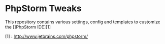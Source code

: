 # PhpStorm Tweaks

This repository contains various settings, config and templates to customize
the []PhpStorm IDE][1]

[1] : http://www.jetbrains.com/phpstorm/
